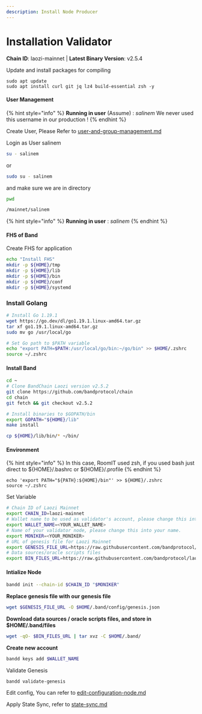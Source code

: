 ```yaml
---
description: Install Node Producer
---
```


# Installation Validator

**Chain ID**: laozi-mainnet | **Latest Binary Version**: v2.5.4

Update and install packages for compiling

```
sudo apt update
sudo apt install curl git jq lz4 build-essential zsh -y
```

#### User Management

{% hint style="info" %}
**Running in user** (Assume) : _salinem_ We never used this username in our production !
{% endhint %}

Create User, Please Refer to [user-and-group-management.md](../../../security/user-and-group-management.md "mention")

Login as User salinem

```bash
su - salinem
```

or

```bash
sudo su - salinem
```

and make sure we are in directory

```bash
pwd

/mainnet/salinem
```

{% hint style="info" %}
**Running in user** : _salinem_
{% endhint %}

#### FHS of Band

Create FHS for application

```bash
echo "Install FHS"
mkdir -p ${HOME}/tmp
mkdir -p ${HOME}/lib
mkdir -p ${HOME}/bin
mkdir -p ${HOME}/conf
mkdir -p ${HOME}/systemd
```

### Install Golang

```bash
# Install Go 1.19.1
wget https://go.dev/dl/go1.19.1.linux-amd64.tar.gz
tar xf go1.19.1.linux-amd64.tar.gz
sudo mv go /usr/local/go

# Set Go path to $PATH variable
echo "export PATH=$PATH:/usr/local/go/bin:~/go/bin" >> $HOME/.zshrc
source ~/.zshrc
```

#### Install Band

```bash
cd ~
# Clone BandChain Laozi version v2.5.2
git clone https://github.com/bandprotocol/chain
cd chain
git fetch && git checkout v2.5.2

# Install binaries to $GOPATH/bin
export GOPATH="${HOME}/lib"
make install

cp ${HOME}/lib/bin/* ~/bin/
```

#### Environment

{% hint style="info" %}
In this case, RoomIT used zsh, if you used bash just direct to ${HOME}/.bashrc or ${HOME}/.profile
{% endhint %}

```
echo 'export PATH="${PATH}:${HOME}/bin"' >> ${HOME}/.zshrc
source ~/.zshrc
```

Set Variable

```bash
# Chain ID of Laozi Mainnet
export CHAIN_ID=laozi-mainnet
# Wallet name to be used as validator's account, please change this into your name (no whitespace).
export WALLET_NAME=<YOUR_WALLET_NAME>
# Name of your validator node, please change this into your name.
export MONIKER=<YOUR_MONIKER>
# URL of genesis file for Laozi Mainnet
export GENESIS_FILE_URL=https://raw.githubusercontent.com/bandprotocol/launch/master/laozi-mainnet/genesis.json
# Data sources/oracle scripts files
export BIN_FILES_URL=https://raw.githubusercontent.com/bandprotocol/launch/master/laozi-mainnet/files.tar.gz
```

#### Intialize Node

```bash
bandd init --chain-id $CHAIN_ID "$MONIKER"
```

**Replace genesis file with our genesis file**

```bash
wget $GENESIS_FILE_URL -O $HOME/.band/config/genesis.json
```

**Download data sources / oracle scripts files, and store in $HOME/.band/files**

```bash
wget -qO- $BIN_FILES_URL | tar xvz -C $HOME/.band/
```

**Create new account**

```bash
bandd keys add $WALLET_NAME
```

Validate Genesis

```
bandd validate-genesis
```

Edit config, You can refer to [edit-configuration-node.md](edit-configuration-node.md "mention")

Apply State Sync, refer to [state-sync.md](../infrastructures/statesync.md "mention")
